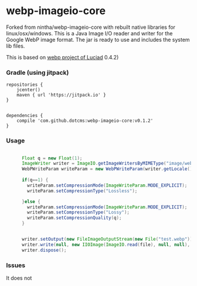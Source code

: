 # webp-imageio-core
Forked from nintha/webp-imageio-core with rebuilt native libraries for linux/osx/windows. This is a 
Java Image I/O reader and writer for the Google WebP image format.  The jar is ready to use and includes the system lib files.

This is based on [webp project of Luciad](https://bitbucket.org/luciad/webp-imageio) 0.4.2) 

### Gradle  (using jitpack)


```
repositories {
    jcenter()
    maven { url 'https://jitpack.io' }
}


dependencies {
    compile 'com.github.dotcms:webp-imageio-core:v0.1.2'
}
```

### Usage

```java

      Float q = new Float(1);
      ImageWriter writer = ImageIO.getImageWritersByMIMEType("image/webp").next();
      WebPWriteParam writeParam = new WebPWriteParam(writer.getLocale());
      
      if(q==1) {
        writeParam.setCompressionMode(ImageWriteParam.MODE_EXPLICIT);
        writeParam.setCompressionType("Lossless");

      }else {
        writeParam.setCompressionMode(ImageWriteParam.MODE_EXPLICIT);
        writeParam.setCompressionType("Lossy");
        writeParam.setCompressionQuality(q);
      }


      writer.setOutput(new FileImageOutputStream(new File("test.webp")));
      writer.write(null, new IIOImage(ImageIO.read(file), null, null), writeParam);
      writer.dispose();
```

### Issues
It does not 

